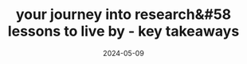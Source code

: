 ---
layout: post
title: your journey into research&#58 lessons to live by - key takeaways
date: 2024-05-09
description: a discussion led by Sara Hooker on lessons to live by in your journey into research, during the inaugural session of the 'Cohere for AI&#58 Roads to Research' series
tags: ["machine learning", "research", "Cohere for AI"]
# categories: sample-posts
thumbnail: assets/img/blog_preview/2024-05-09-C4AI-Roads-To-Research.png
featured: false
redirect: https://www.linkedin.com/pulse/your-journey-research-lessons-live-key-takeaways-cohere-for-ai-mnh5c/
---